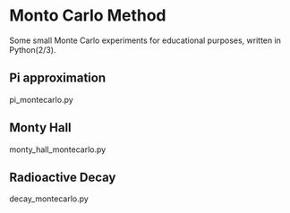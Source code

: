 # Monto Carlo Method

Some small Monte Carlo experiments for educational purposes, written in Python(2/3).

## Pi approximation
pi_montecarlo.py

## Monty Hall
monty_hall_montecarlo.py

## Radioactive Decay
decay_montecarlo.py
